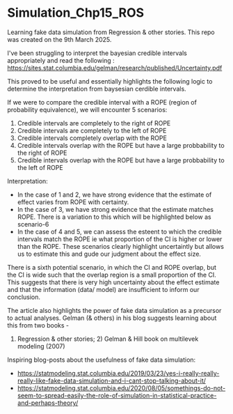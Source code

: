 # Simulation_Chp15_ROS
Learning fake data simulation from Regression & other stories. This repo was created on the 9th March 2025.

I've been struggling to interpret the bayesian credible intervals appropriately and read the following : https://sites.stat.columbia.edu/gelman/research/published/Uncertainty.pdf

This proved to be useful and essentially highlights the following logic to determine the interpretation from baysesian cerdible intervals.

If we were to compare the credible interval with a ROPE (region of probability equivalence), we will encounter 5 scenarios:

1) Credible intervals are completely to the right of ROPE
2) Credible intervals are completely to the left of ROPE
3) Credible intervals completely overlap with the ROPE
4) Credible intervals overlap with the ROPE but have a large probbability to the right of ROPE
5) Credible intervals overlap with the ROPE but have a large probbability to the left of ROPE

Interpretation:
- In the case of 1 and 2, we have strong evidence that the estimate of effect varies from ROPE with certainty.
- In the case of 3, we have strong evidence that the estimate matches ROPE. There is a variation to this which will be highlighted below as scenario-6
- In the case of 4 and 5, we can assess the esteent to which the credible intervals match the ROPE ie what proportion of the CI is higher or lower than the ROPE. These scenarios clearly highlight uncertaintly but allows us to estimate this and gude our judgment about the effect size.

There is a sixth potential scenario, in which the CI and ROPE overlap, but the CI is wide such that the overlap region is a small proportion of the CI. This suggests that there is very high uncertainty about the effect estimate and that the information (data/ model) are insufficient to inform our conclusion.

The article also highlights the power of fake data simulation as a precursor to actual analyses. Gelman (& others) in his blog suggests learning about this from two books - 
1) Regression & other stories; 2) Gelman & Hill book on multilevek modeling (2007)

Inspiring blog-posts about the usefulness of fake data simulation:

* https://statmodeling.stat.columbia.edu/2019/03/23/yes-i-really-really-really-like-fake-data-simulation-and-i-cant-stop-talking-about-it/
* https://statmodeling.stat.columbia.edu/2020/08/05/somethings-do-not-seem-to-spread-easily-the-role-of-simulation-in-statistical-practice-and-perhaps-theory/

